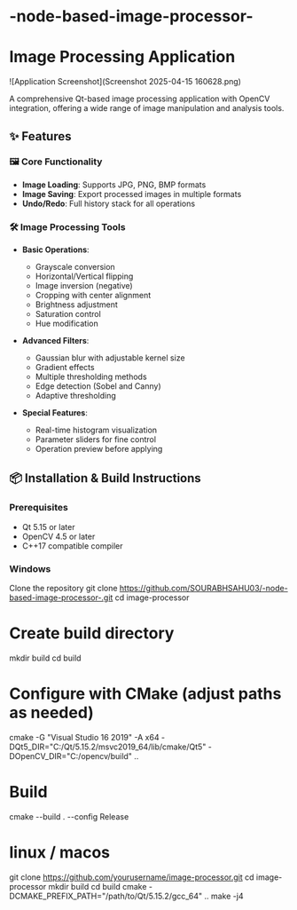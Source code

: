 # -node-based-image-processor-

# Image Processing Application

![Application Screenshot](Screenshot 2025-04-15 160628.png) <!-- Add a screenshot if available -->

A comprehensive Qt-based image processing application with OpenCV integration, offering a wide range of image manipulation and analysis tools.

## ✨ Features

### 🖼️ Core Functionality
- **Image Loading**: Supports JPG, PNG, BMP formats
- **Image Saving**: Export processed images in multiple formats
- **Undo/Redo**: Full history stack for all operations

### 🛠️ Image Processing Tools
- **Basic Operations**:
  - Grayscale conversion
  - Horizontal/Vertical flipping
  - Image inversion (negative)
  - Cropping with center alignment
  - Brightness adjustment
  - Saturation control
  - Hue modification

- **Advanced Filters**:
  - Gaussian blur with adjustable kernel size
  - Gradient effects
  - Multiple thresholding methods
  - Edge detection (Sobel and Canny)
  - Adaptive thresholding

- **Special Features**:
  - Real-time histogram visualization
  - Parameter sliders for fine control
  - Operation preview before applying

## 📦 Installation & Build Instructions

### Prerequisites
- Qt 5.15 or later
- OpenCV 4.5 or later
- C++17 compatible compiler

### Windows

Clone the repository
git clone https://github.com/SOURABHSAHU03/-node-based-image-processor-.git
cd image-processor

# Create build directory
mkdir build
cd build

# Configure with CMake (adjust paths as needed)
cmake -G "Visual Studio 16 2019" -A x64 -DQt5_DIR="C:/Qt/5.15.2/msvc2019_64/lib/cmake/Qt5" -DOpenCV_DIR="C:/opencv/build" ..

# Build
cmake --build . --config Release




# linux / macos
git clone https://github.com/yourusername/image-processor.git
cd image-processor
mkdir build
cd build
cmake -DCMAKE_PREFIX_PATH="/path/to/Qt/5.15.2/gcc_64" ..
make -j4

